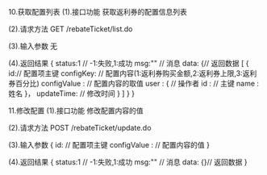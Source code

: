 10.获取配置列表
(1).接口功能
获取返利券的配置信息列表

(2).请求方法
GET /rebateTicket/list.do

(3).输入参数
无

(4).返回结果
{
	status:1 // -1:失败,1:成功
	msg:"" // 消息
	data: {// 返回数据
		[
			{
				id:// 配置项主键
				configKey: // 配置内容(1:返利券购买金额,2:返利券上限,3:返利券百分比)
				configValue : // 配置内容的取值
				user : { // 操作者
					id : // 主键
					name : 姓名
				}，
				updateTime: // 修改时间
			}
		]
	}
}


11.修改配置
(1).接口功能
修改配置内容的值

(2).请求方法
POST /rebateTicket/update.do

(3).输入参数
{
	id: // 配置项主键
	configValue : // 配置内容的值
}

(4).返回结果
{
	status:1 // -1:失败,1:成功
	msg:"" // 消息
	data: {}// 返回数据
}